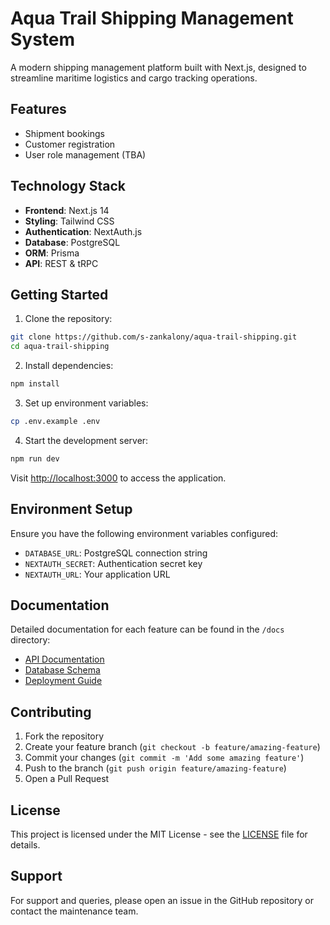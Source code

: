 # Aqua Trail Shipping Management System

A modern shipping management platform built with Next.js, designed to streamline maritime logistics and cargo tracking operations.

## Features

- Shipment bookings
- Customer registration
- User role management (TBA)

## Technology Stack

- **Frontend**: Next.js 14
- **Styling**: Tailwind CSS
- **Authentication**: NextAuth.js
- **Database**: PostgreSQL
- **ORM**: Prisma
- **API**: REST & tRPC

## Getting Started

1. Clone the repository:

```bash
git clone https://github.com/s-zankalony/aqua-trail-shipping.git
cd aqua-trail-shipping
```

2. Install dependencies:

```bash
npm install
```

3. Set up environment variables:

```bash
cp .env.example .env
```

4. Start the development server:

```bash
npm run dev
```

Visit [http://localhost:3000](http://localhost:3000) to access the application.

## Environment Setup

Ensure you have the following environment variables configured:

- `DATABASE_URL`: PostgreSQL connection string
- `NEXTAUTH_SECRET`: Authentication secret key
- `NEXTAUTH_URL`: Your application URL

## Documentation

Detailed documentation for each feature can be found in the `/docs` directory:

- [API Documentation](docs/api.md)
- [Database Schema](docs/schema.md)
- [Deployment Guide](docs/deployment.md)

## Contributing

1. Fork the repository
2. Create your feature branch (`git checkout -b feature/amazing-feature`)
3. Commit your changes (`git commit -m 'Add some amazing feature'`)
4. Push to the branch (`git push origin feature/amazing-feature`)
5. Open a Pull Request

## License

This project is licensed under the MIT License - see the [LICENSE](LICENSE) file for details.

## Support

For support and queries, please open an issue in the GitHub repository or contact the maintenance team.
